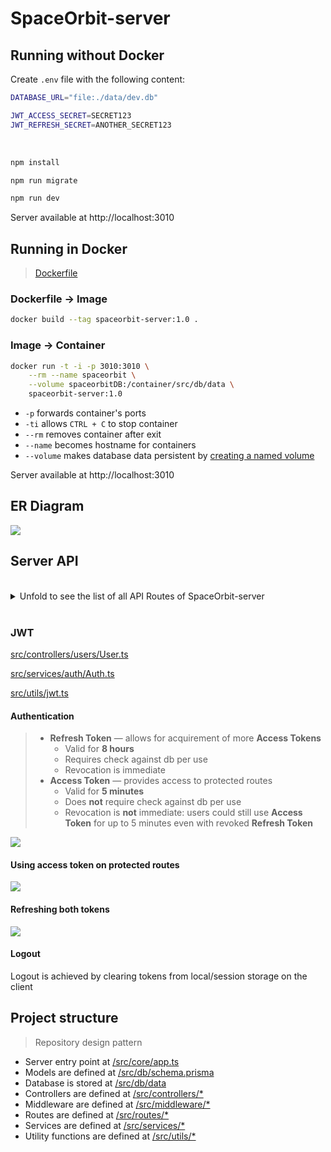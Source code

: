 # SpaceOrbit-server

## Running without Docker

Create `.env` file with the following content:

```bash
DATABASE_URL="file:./data/dev.db"

JWT_ACCESS_SECRET=SECRET123
JWT_REFRESH_SECRET=ANOTHER_SECRET123
```

<br/>

```bash
npm install
```

```bash
npm run migrate
```

```bash
npm run dev
```

Server available at http://localhost:3010


## Running in Docker
> [Dockerfile](./Dockerfile)

### Dockerfile -> Image

```bash
docker build --tag spaceorbit-server:1.0 .
```

### Image -> Container

```bash
docker run -t -i -p 3010:3010 \
    --rm --name spaceorbit \
    --volume spaceorbitDB:/container/src/db/data \
    spaceorbit-server:1.0
```

- `-p` forwards container's ports
- `-ti` allows `CTRL + C` to stop container
- `--rm` removes container after exit
- `--name` becomes hostname for containers
- `--volume` makes database data persistent by [creating a named volume](https://github.com/moby/moby/issues/30647#issuecomment-276882545)


Server available at http://localhost:3010


## ER Diagram

![](https://i.imgur.com/eIVdZDj.png)

## Server API

<br/>


<details>
    <summary>Unfold to see the list of all API Routes of SpaceOrbit-server</summary>

    POST /users/register

    POST /users/login

    POST /users/refreshToken

    GET /users/me

    POST /users/resetPassword

    GET /users/resetPassword/:id

    GET /users
    POST /users

    GET /users/:id
    PATCH /users/:id
    DELETE /users/:id

    GET /endpoints
</details>

<br/>

### JWT 

[src/controllers/users/User.ts](src/controllers/users/User.ts#L81)

[src/services/auth/Auth.ts](src/services/auth/Auth.ts)

[src/utils/jwt.ts](src/utils/jwt.ts)

#### Authentication
> - **Refresh Token** ― allows for acquirement of more **Access Tokens**
>   - Valid for **8 hours** 
>   - Requires check against db per use
>   - Revocation is immediate
> - **Access Token** ― provides access to protected routes
>   - Valid for **5 minutes**
>   - Does **not** require check against db per use
>   - Revocation is **not** immediate: users could still use **Access Token** for up to 5 minutes even with revoked **Refresh Token**


![](https://i.imgur.com/stVMxbO.png)

#### Using access token on protected routes

![](https://i.imgur.com/bryP2ZC.png)


#### Refreshing both tokens

![](https://i.imgur.com/02YeBgh.png)


#### Logout

Logout is achieved by clearing tokens from local/session storage on the client


## Project structure
> Repository design pattern

- Server entry point at [/src/core/app.ts](./src/core/app.ts)
- Models are defined at [/src/db/schema.prisma](./src/db/schema.prisma)
- Database is stored at [/src/db/data](./src/db/data/)
- Controllers are defined at [/src/controllers/*](./src/controllers/users/User.ts)
- Middleware are defined at [/src/middleware/*](./src/middleware/isAuthenticated.ts)
- Routes are defined at [/src/routes/*](./src/routes/users/User.ts)
- Services are defined at [/src/services/*](./src/services/users/User.ts)
- Utility functions are defined at [/src/utils/*](./src/utils/jwt.ts)
